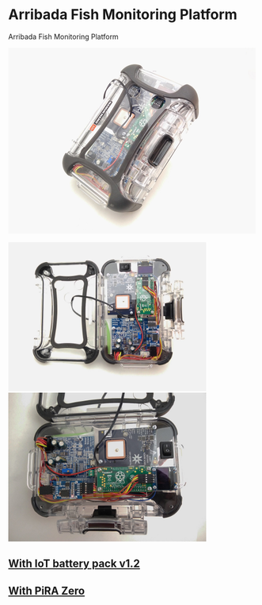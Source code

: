 # Arribada Fish Monitoring Platform
Arribada Fish Monitoring Platform

<img src="/pics/IMG_20170929_141407.jpg"  width="500px" height="375px">

<span><img
src="/pics/IMG_20170929_141339.jpg"  width="400px" height="300px">
<img
src="/pics/IMG_20170929_140921.jpg"  width="400px" height="300px"></span>


## <a href="https://github.com/IRNAS/arribada-fmp/tree/master/IoT%20battery%20pack%20v1.2%20pinout">With IoT battery pack v1.2</a> 

## <a href="https://github.com/IRNAS/arribada-fmp/tree/master/PiRA%20Zero%20pinout">With PiRA Zero</a>
